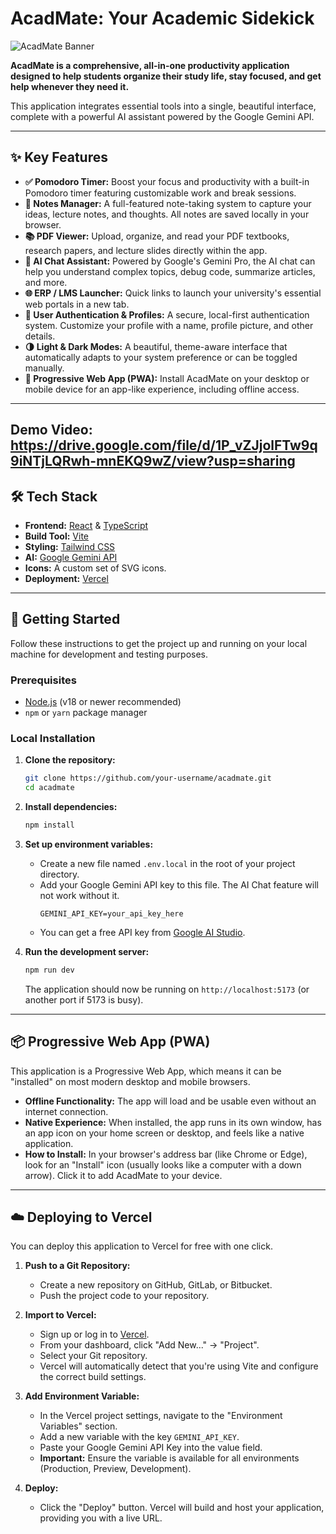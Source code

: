 
# AcadMate: Your Academic Sidekick

![AcadMate Banner](https://placehold.co/1200x600/6366f1/ffffff?text=AcadMate&font=inter)

**AcadMate is a comprehensive, all-in-one productivity application designed to help students organize their study life, stay focused, and get help whenever they need it.**

This application integrates essential tools into a single, beautiful interface, complete with a powerful AI assistant powered by the Google Gemini API.

---

## ✨ Key Features

- **✅ Pomodoro Timer:** Boost your focus and productivity with a built-in Pomodoro timer featuring customizable work and break sessions.
- **📝 Notes Manager:** A full-featured note-taking system to capture your ideas, lecture notes, and thoughts. All notes are saved locally in your browser.
- **📚 PDF Viewer:** Upload, organize, and read your PDF textbooks, research papers, and lecture slides directly within the app.
- **🤖 AI Chat Assistant:** Powered by Google's Gemini Pro, the AI chat can help you understand complex topics, debug code, summarize articles, and more.
- **🌐 ERP / LMS Launcher:** Quick links to launch your university's essential web portals in a new tab.
- **👤 User Authentication & Profiles:** A secure, local-first authentication system. Customize your profile with a name, profile picture, and other details.
- **🌗 Light & Dark Modes:** A beautiful, theme-aware interface that automatically adapts to your system preference or can be toggled manually.
- **📱 Progressive Web App (PWA):** Install AcadMate on your desktop or mobile device for an app-like experience, including offline access.

---

## Demo Video: https://drive.google.com/file/d/1P_vZJjolFTw9q9iNTjLQRwh-mnEKQ9wZ/view?usp=sharing

## 🛠️ Tech Stack

- **Frontend:** [React](https://reactjs.org/) & [TypeScript](https://www.typescriptlang.org/)
- **Build Tool:** [Vite](https://vitejs.dev/)
- **Styling:** [Tailwind CSS](https://tailwindcss.com/)
- **AI:** [Google Gemini API](https://ai.google.dev/)
- **Icons:** A custom set of SVG icons.
- **Deployment:** [Vercel](https://vercel.com/)

---

## 🚀 Getting Started

Follow these instructions to get the project up and running on your local machine for development and testing purposes.

### Prerequisites

- [Node.js](https://nodejs.org/) (v18 or newer recommended)
- `npm` or `yarn` package manager

### Local Installation

1.  **Clone the repository:**
    ```bash
    git clone https://github.com/your-username/acadmate.git
    cd acadmate
    ```

2.  **Install dependencies:**
    ```bash
    npm install
    ```

3.  **Set up environment variables:**
    - Create a new file named `.env.local` in the root of your project directory.
    - Add your Google Gemini API key to this file. The AI Chat feature will not work without it.
      ```
      GEMINI_API_KEY=your_api_key_here
      ```
    - You can get a free API key from [Google AI Studio](https://aistudio.google.com/app/apikey).

4.  **Run the development server:**
    ```bash
    npm run dev
    ```
    The application should now be running on `http://localhost:5173` (or another port if 5173 is busy).

---

## 📦 Progressive Web App (PWA)

This application is a Progressive Web App, which means it can be "installed" on most modern desktop and mobile browsers.

-   **Offline Functionality:** The app will load and be usable even without an internet connection.
-   **Native Experience:** When installed, the app runs in its own window, has an app icon on your home screen or desktop, and feels like a native application.
-   **How to Install:** In your browser's address bar (like Chrome or Edge), look for an "Install" icon (usually looks like a computer with a down arrow). Click it to add AcadMate to your device.

---

## ☁️ Deploying to Vercel

You can deploy this application to Vercel for free with one click.

1.  **Push to a Git Repository:**
    - Create a new repository on GitHub, GitLab, or Bitbucket.
    - Push the project code to your repository.

2.  **Import to Vercel:**
    - Sign up or log in to [Vercel](https://vercel.com).
    - From your dashboard, click "Add New..." -> "Project".
    - Select your Git repository.
    - Vercel will automatically detect that you're using Vite and configure the correct build settings.

3.  **Add Environment Variable:**
    - In the Vercel project settings, navigate to the "Environment Variables" section.
    - Add a new variable with the key `GEMINI_API_KEY`.
    - Paste your Google Gemini API Key into the value field.
    - **Important:** Ensure the variable is available for all environments (Production, Preview, Development).

4.  **Deploy:**
    - Click the "Deploy" button. Vercel will build and host your application, providing you with a live URL.
